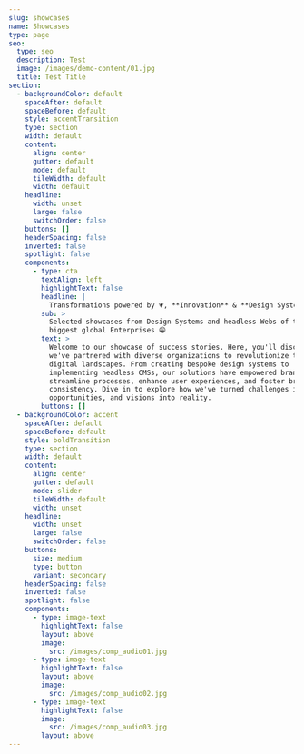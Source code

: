 ```yaml
---
slug: showcases
name: Showcases
type: page
seo:
  type: seo
  description: Test
  image: /images/demo-content/01.jpg
  title: Test Title
section:
  - backgroundColor: default
    spaceAfter: default
    spaceBefore: default
    style: accentTransition
    type: section
    width: default
    content:
      align: center
      gutter: default
      mode: default
      tileWidth: default
      width: default
    headline:
      width: unset
      large: false
      switchOrder: false
    buttons: []
    headerSpacing: false
    inverted: false
    spotlight: false
    components:
      - type: cta
        textAlign: left
        highlightText: false
        headline: |
          Transformations powered by 💗, **Innovation** & **Design Systems**
        sub: >
          Selected showcases from Design Systems and headless Webs of the
          biggest global Enterprises 😁
        text: >
          Welcome to our showcase of success stories. Here, you'll discover how
          we've partnered with diverse organizations to revolutionize their
          digital landscapes. From creating bespoke design systems to
          implementing headless CMSs, our solutions have empowered brands to
          streamline processes, enhance user experiences, and foster brand
          consistency. Dive in to explore how we've turned challenges into
          opportunities, and visions into reality.
        buttons: []
  - backgroundColor: accent
    spaceAfter: default
    spaceBefore: default
    style: boldTransition
    type: section
    width: default
    content:
      align: center
      gutter: default
      mode: slider
      tileWidth: default
      width: unset
    headline:
      width: unset
      large: false
      switchOrder: false
    buttons:
      size: medium
      type: button
      variant: secondary
    headerSpacing: false
    inverted: false
    spotlight: false
    components:
      - type: image-text
        highlightText: false
        layout: above
        image:
          src: /images/comp_audio01.jpg
      - type: image-text
        highlightText: false
        layout: above
        image:
          src: /images/comp_audio02.jpg
      - type: image-text
        highlightText: false
        image:
          src: /images/comp_audio03.jpg
        layout: above
---
```

